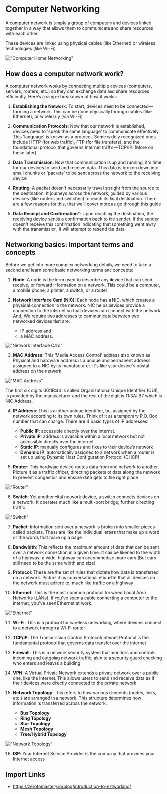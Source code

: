 # Computer Networking

A computer network is simply a group of computers and devices linked together in a way that allows them to communicate and share resources with each other.

These devices are linked using physical cables (like Ethernet) or wireless technologies (like Wi-Fi).

!["Computer Home Networking"](../resources/images/home-computer-networking.webp)

## How does a computer network work?
A computer network works by connecting multiple devices (computers, servers, routers, etc.) so they can exchange data and share resources efficiently. Here’s a simple breakdown of how it works:

1. **Establishing the Networ**k: To start, devices need to be connected—forming a network. This can be done physically through cables (like Ethernet), or wirelessly (via Wi-Fi)

2. **Communication Protocols**: Now that our network is established, devices need to 'speak the same language' to communicate effectively. This 'language' is known as a protocol. Some widely recognized ones include HTTP (for web traffic), FTP (for file transfers), and the foundational protocol that governs Internet traffic—TCP/IP. (More on these later)

3. **Data Transmission**: Now that communication is up and running, it's time for our devices to send and receive data. This data is broken down into small chunks or 'packets' to be sent across the network to the receiving device

4. **Routing**: A packet doesn't necessarily travel straight from the source to the destination. It journeys across the network, guided by various devices (like routers and switches) to reach its final destination. There are a few reasons for this, that we’ll cover more as go through this guide

5. **Data Receipt and Confirmation***: Upon reaching the destination, the receiving device sends a confirmation back to the sender. If the sender doesn't receive this confirmation indicating that something went awry with the transmission, it will attempt to resend the data


## Networking basics: Important terms and concepts

Before we get into more complex networking details, we need to take a second and learn some basic networking terms and concepts:

1. **Node**: A node is the term used to describe any device that can send, receive, or forward information on a network. This could be a computer, a mobile phone, a printer, a switch, or a router

2. **Network Interface Card (NIC)**: Each node has a NIC, which creates a physical connection to the network. NIC helps devices provide a connection to the internet so that devices can connect with the network. And, We require two addresses to communicate between two networked devices that are: 
    - IP address and 
    - a MAC address.

!["Network Interface Card"](../resources/images/NIC.png)

3. **MAC Address**: This 'Media Access Control' address also known as Physical and hardware address is a unique and permanent address assigned to a NIC by its manufacturer. It's like your device's postal address on the network.

!["MAC Address"](../resources/images/MAC.png)

The first six digits 00:1B:44 is called Organizational Unique Identifier (OUI), is provided by the manufacturer and the rest of the digit is 11:3A: B7 which is NIC Address.

4. **IP Address**: This is another unique identifier, but assigned by the network according to its own rules. Think of it as a temporary P.O. Box number that can change. There are 4 basic types of IP addresses:
    - **Public IP**: accessible directly over the internet.
    - **Private IP**: address is available within a local network but not accessible directly over the internet.
    - **Static IP**: manually configures and fixes to their device’s network
    - **Dynamic IP**: automatically assigned to a network when a router is set up using Dynamic Host Configuration Protocol (DHCP)

5. **Router**: This hardware device routes data from one network to another. Picture it as a traffic officer, directing packets of data along the network to prevent congestion and ensure data gets to the right place

!["Router"](../resources/images/router.webp)

6. **Switch**: Yet another vital network device, a switch connects devices on a network. It operates much like a multi-port bridge, further directing traffic

!["Switch"](../resources/images/switch.webp)

7. **Packet**: Information sent over a network is broken into smaller pieces called packets. These are like the individual letters that make up a word or the words that make up a page

8. **Bandwidth**: This reflects the maximum amount of data that can be sent over a network connection in a given time. It can be likened to the width of a highway: a wider highway can accommodate more cars (But cars still need to be the same width and size)

9. **Protocol**: These are the set of rules that dictate how data is transferred on a network. Picture it as conversational etiquette that all devices on the network must adhere to, much like traffic on a highway

10. **Ethernet**: This is the most common protocol for wired Local Area Networks (LANs). If you've seen a cable connecting a computer to the internet, you've seen Ethernet at work.

!["Ethernet"](../resources/images/ethernet.webp)

11. **Wi-Fi**: This is a protocol for wireless networking, where devices connect to a network through a Wi-Fi router

12. **TCP/IP**: The Transmission Control Protocol/Internet Protocol is the fundamental protocol that governs data transfer over the internet

13. **Firewall**: This is a network security system that monitors and controls incoming and outgoing network traffic, akin to a security guard checking who enters and leaves a building

14. **VPN**: A Virtual Private Network extends a private network over a public one, like the Internet. This allows users to send and receive data as if their devices were directly connected to the private network

15. **Network Topology**: This refers to how various elements (nodes, links, etc.) are arranged in a network. This structure determines how information is transferred across the network.
    - **Bus Topology**
    - **Ring Topology**
    - **Star Topology**
    - **Mesh Topology**
    - **Tree/Hybrid Topology**

!["Network Topology"](../resources/images/types_of_network_topology.webp)


16. **ISP**: Your Internet Service Provider is the company that provides your Internet access







## Import Links
* https://zerotomastery.io/blog/introduction-to-networking/